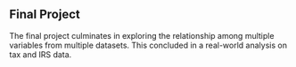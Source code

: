 ## Final Project
The final project culminates in exploring the relationship among multiple variables from multiple datasets. This concluded in a real-world analysis on tax and IRS data.
